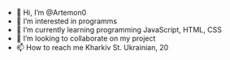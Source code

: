 - 👋 Hi, I’m @Artemon0
- 👀 I’m interested in programms
- 🌱 I’m currently learning programming JavaScript, HTML, CSS
- 💞️ I’m looking to collaborate on my project
- 📫 How to reach me Kharkiv St. Ukrainian, 20

<!---
Artemon0/Artemon0 is a ✨ special ✨ repository because its `README.md` (this file) appears on your GitHub profile.
You can click the Preview link to take a look at your changes.
--->
